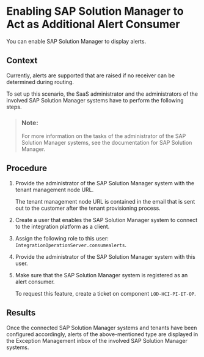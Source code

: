 <!-- loiobc90467576554d82a8b297f7105c509a -->

# Enabling SAP Solution Manager to Act as Additional Alert Consumer

You can enable SAP Solution Manager to display alerts.



## Context

Currently, alerts are supported that are raised if no receiver can be determined during routing.

To set up this scenario, the SaaS administrator and the administrators of the involved SAP Solution Manager systems have to perform the following steps.

> ### Note:  
> For more information on the tasks of the administrator of the SAP Solution Manager systems, see the documentation for SAP Solution Manager.



## Procedure

1.  Provide the administrator of the SAP Solution Manager system with the tenant management node URL.

    The tenant management node URL is contained in the email that is sent out to the customer after the tenant provisioning process.

2.  Create a user that enables the SAP Solution Manager system to connect to the integration platform as a client.

3.  Assign the following role to this user: `IntegrationOperationServer.consumealerts`.

4.  Provide the administrator of the SAP Solution Manager system with this user.

5.  Make sure that the SAP Solution Manager system is registered as an alert consumer.

    To request this feature, create a ticket on component `LOD-HCI-PI-ET-OP`.




## Results

Once the connected SAP Solution Manager systems and tenants have been configured accordingly, alerts of the above-mentioned type are displayed in the Exception Management inbox of the involved SAP Solution Manager systems.

